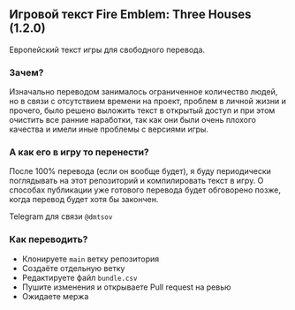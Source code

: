 ## Игровой текст Fire Emblem: Three Houses (1.2.0)

Европейский текст игры для свободного перевода.

### Зачем?

Изначально переводом занималось ограниченное количество людей, но в связи с отсутствием времени на проект, проблем в личной жизни и прочего, было решено выложить текст в открытый доступ и при этом очистить все ранние наработки, так как они были очень плохого качества и имели иные проблемы с версиями игры.

### А как его в игру то перенести?

После 100% перевода (если он вообще будет), я буду периодически поглядывать на этот репозиторий и компилировать текст в игру. О способах публикации уже готового перевода будет обговорено позже, когда перевод будет хотя бы закончен.

Telegram для связи `@dmtsov`

### Как переводить?

- Клонируете `main` ветку репозитория
- Создаёте отдельную ветку
- Редактируете файл `bundle.csv`
- Пушите изменения и открываете Pull request на ревью
- Ожидаете мержа
